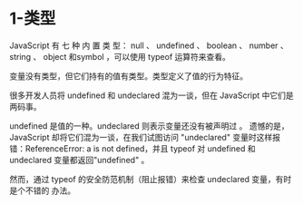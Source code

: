 # 1-类型

JavaScript 有 七 种 内 置 类 型： null 、 undefined 、 boolean 、 number 、 string 、 object 和symbol ，可以使用 typeof 运算符来查看。

变量没有类型，但它们持有的值有类型。类型定义了值的行为特征。

很多开发人员将 undefined 和 undeclared 混为一谈，但在 JavaScript 中它们是两码事。

undefined 是值的一种。undeclared 则表示变量还没有被声明过
。
遗憾的是，JavaScript 却将它们混为一谈，在我们试图访问 "undeclared" 变量时这样报
错：ReferenceError: a is not defined，并且 typeof 对 undefined 和 undeclared 变量都返回"undefined" 。

然而，通过 typeof 的安全防范机制（阻止报错）来检查 undeclared 变量，有时是个不错的
办法。